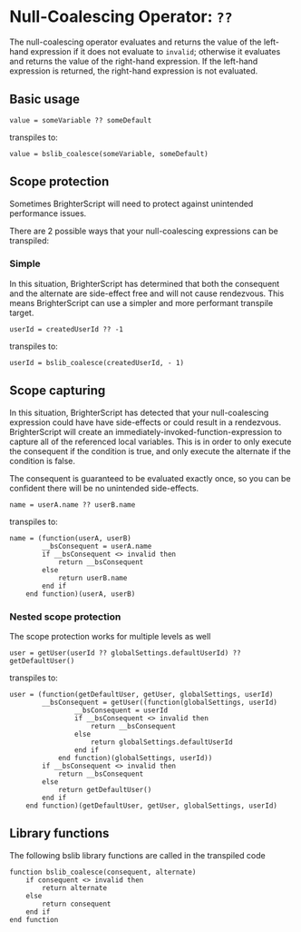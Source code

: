 # Null-Coalescing Operator: `??`
The null-coalescing operator evaluates and returns the value of the left-hand expression if it does not evaluate to `invalid`; otherwise it evaluates and returns the value of the right-hand expression. If the left-hand expression is returned, the right-hand expression is not evaluated.

## Basic usage
```brighterscript
value = someVariable ?? someDefault
```

transpiles to:
```brightscript
value = bslib_coalesce(someVariable, someDefault)
```

## Scope protection
Sometimes BrighterScript will need to protect against unintended performance issues.

There are 2 possible ways that your null-coalescing expressions can be transpiled:

### Simple
In this situation, BrighterScript has determined that both the consequent and the alternate are side-effect free and will not cause rendezvous. This means BrighterScript can use a simpler and more performant transpile target.
```brighterscript
userId = createdUserId ?? -1
```
transpiles to:
```brightscript
userId = bslib_coalesce(createdUserId, - 1)
```

## Scope capturing
In this situation, BrighterScript has detected that your null-coalescing expression could have have side-effects or could result in a rendezvous. BrighterScript will create an immediately-invoked-function-expression to capture all of the referenced local variables. This is in order to only execute the consequent if the condition is true, and only execute the alternate if the condition is false.

The consequent is guaranteed to be evaluated exactly once, so you can be confident there will be no unintended side-effects.

```brighterscript
name = userA.name ?? userB.name
```
transpiles to:

```brightscript
name = (function(userA, userB)
        __bsConsequent = userA.name
        if __bsConsequent <> invalid then
            return __bsConsequent
        else
            return userB.name
        end if
    end function)(userA, userB)
```

### Nested scope protection
The scope protection works for multiple levels as well
```brighterscript
user = getUser(userId ?? globalSettings.defaultUserId) ?? getDefaultUser()
```
transpiles to:
```brightscript
user = (function(getDefaultUser, getUser, globalSettings, userId)
        __bsConsequent = getUser((function(globalSettings, userId)
                __bsConsequent = userId
                if __bsConsequent <> invalid then
                    return __bsConsequent
                else
                    return globalSettings.defaultUserId
                end if
            end function)(globalSettings, userId))
        if __bsConsequent <> invalid then
            return __bsConsequent
        else
            return getDefaultUser()
        end if
    end function)(getDefaultUser, getUser, globalSettings, userId)
```

## Library functions
The following bslib library functions are called in the transpiled code
```brightscript
function bslib_coalesce(consequent, alternate)
    if consequent <> invalid then
        return alternate
    else
        return consequent
    end if
end function
```